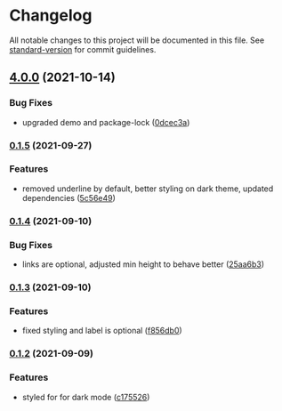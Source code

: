 # Changelog

All notable changes to this project will be documented in this file. See [standard-version](https://github.com/conventional-changelog/standard-version) for commit guidelines.

## [4.0.0](https://github.com/claytonfbell/material-ui-markdown-rich-editor/compare/v0.1.5...v4.0.0) (2021-10-14)


### Bug Fixes

* upgraded demo and package-lock ([0dcec3a](https://github.com/claytonfbell/material-ui-markdown-rich-editor/commit/0dcec3ac833a9eaa6a583b113fdb99b2fd8ad174))

### [0.1.5](https://github.com/claytonfbell/material-ui-markdown-rich-editor/compare/v0.1.4...v0.1.5) (2021-09-27)


### Features

* removed underline by default, better styling on dark theme, updated dependencies ([5c56e49](https://github.com/claytonfbell/material-ui-markdown-rich-editor/commit/5c56e493707b762d12a56a9af79ea241dd688a05))

### [0.1.4](https://github.com/claytonfbell/material-ui-markdown-rich-editor/compare/v0.1.3...v0.1.4) (2021-09-10)


### Bug Fixes

* links are optional, adjusted min height to behave better ([25aa6b3](https://github.com/claytonfbell/material-ui-markdown-rich-editor/commit/25aa6b351431872b0c92cd2ddc5086267bbf8e13))

### [0.1.3](https://github.com/claytonfbell/material-ui-markdown-rich-editor/compare/v0.1.2...v0.1.3) (2021-09-10)


### Features

* fixed styling and label is optional ([f856db0](https://github.com/claytonfbell/material-ui-markdown-rich-editor/commit/f856db0a72fbb4cc656baca5b77fd05781c3e2d5))

### [0.1.2](https://github.com/claytonfbell/material-ui-markdown-rich-editor/compare/v0.1.1...v0.1.2) (2021-09-09)


### Features

* styled for for dark mode ([c175526](https://github.com/claytonfbell/material-ui-markdown-rich-editor/commit/c175526070f286ee9316d026651e49b75e0d2bce))
